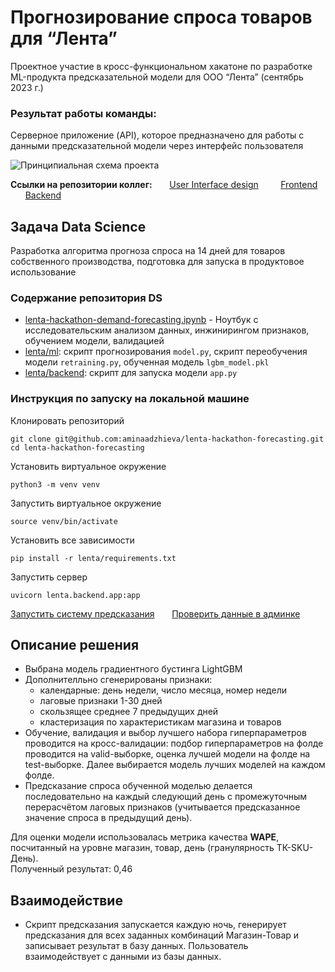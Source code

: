 # Прогнозирование спроса товаров для “Лента”

Проектное  участие в кросс-функциональном хакатоне по разработке ML-продукта предсказательной модели для ООО “Лента” (сентябрь 2023 г.)

### Результат работы команды:
Серверное приложение (API), которое предназначено для работы с данными предсказательной модели через интерфейс пользователя

![Принципиальная схема проекта](https://i.ibb.co/dbNcqtk/Flowchart-Diagram.png "Принципиальная схема проекта.")

**Ссылки на репозитории коллег:**  &nbsp; &nbsp; &nbsp; [User Interface design](https://www.figma.com/file/oDb87wsTRHsC8vTtINeoBL/Команда-№1-In-Flames%2C-Хакатон.-Лента?type=design&node-id=143-3273&mode=design&t=XnoAmzIit4khUqGa-0)  &nbsp; &nbsp; &nbsp; &nbsp; [Frontend](https://github.com/Jane-Doe666/lenta) &nbsp; &nbsp; &nbsp; &nbsp; [Backend](https://github.com/kvadimas/Lenta_hackathon_backend/tree/main)




## Задача Data Science
Разработка алгоритма прогноза спроса на 14 дней для товаров собственного производства, подготовка для запуска в продуктовое использование

### Содержание репозитория DS
- [lenta-hackathon-demand-forecasting.ipynb](https://github.com/zdesia/data-competitions/blob/main/Lenta%20Hackaton%20Demand%20Forecasting/lenta-hackathon-demand-forecasting.ipynb) - Ноутбук с исследовательским анализом данных, инжинирингом признаков, обучением модели, валидацией 
-  [lenta/ml](https://github.com/zdesia/data-competitions/tree/main/Lenta%20Hackaton%20Demand%20Forecasting/lenta/ml): скрипт прогнозирования `model.py`, скрипт переобучения модели `retraining.py`, обученная модель `lgbm_model.pkl`
- [lenta/backend](https://github.com/zdesia/data-competitions/tree/main/Lenta%20Hackaton%20Demand%20Forecasting/lenta/backend): скрипт для запуска модели `app.py`

### Инструкция по запуску на локальной машине

Клонировать репозиторий

```git clone git@github.com:aminaadzhieva/lenta-hackathon-forecasting.git```   
```cd lenta-hackathon-forecasting```

Установить виртуальное окружение

```python3 -m venv venv```

Запустить виртуальное окружение

```source venv/bin/activate```

Установить все зависимости

```pip install -r lenta/requirements.txt```

Запустить сервер

```uvicorn lenta.backend.app:app```

[Запустить систему предсказания](http://127.0.0.1:8000/api/v1/forecast/custom_response_post/) &nbsp; &nbsp; &nbsp; 
[Проверить данные в админке](http://31.129.109.228/admin/)


## Описание решения
- Выбрана модель градиентного бустинга LightGBM
- Дополнителльно сгенерированы признаки:
    - календарные: день недели, число месяца, номер недели
    - лаговые признаки 1-30 дней
    - скользящее среднее 7 предыдущих дней
    - кластеризация по характеристикам магазина и товаров
- Обучение, валидация и выбор лучшего набора гиперпараметров проводится на кросс-валидации: подбор гиперпараметров на фолде проводится на valid-выборке, оценка лучшей модели на фолде на test-выборке. Далее выбирается модель лучших моделей на каждом фолде.
- Предсказание спроса обученной моделью делается последовательно на каждый следующий день с промежуточным перерасчётом лаговых признаков (учитывается предсказанное значение спроса в предыдущий день).

Для оценки модели использовалась метрика качества  **WAPE**, посчитанный на уровне магазин, товар, день (гранулярность ТК-SKU-День).  
Полученный результат: 0,46

## Взаимодействие 
- Скрипт предсказания запускается каждую ночь, генерирует предсказания для всех заданных комбинаций Магазин-Товар и записывает результат в базу данных. Пользователь взаимодействует с данными из базы данных.

  



